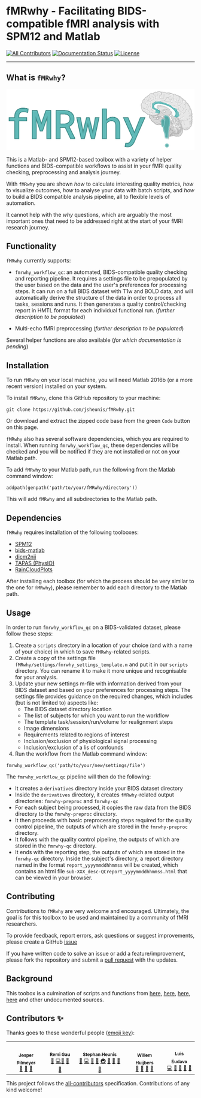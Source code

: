 # fMRwhy - Facilitating BIDS-compatible fMRI analysis with SPM12 and Matlab

[![All Contributors](https://img.shields.io/badge/all_contributors-3-orange.svg?style=flat-square)](#contributors-)
[![Documentation Status](https://readthedocs.org/projects/fmrwhy/badge/?version=latest)](https://fmrwhy.readthedocs.io/en/latest/?badge=latest)
[![License](https://img.shields.io/badge/license-LGPL--2.1-blue)](https://opensource.org/licenses/LGPL-2.1)

---

## What is `fMRwhy`?

<img src="assets/fmrwhy_logo_2020.png" alt=""/>

<br>

This is a Matlab- and SPM12-based toolbox with a variety of helper functions and BIDS-compatible workflows to assist in your fMRI quality checking, preprocessing and analysis journey.

With `fMRwhy` you are shown *how* to calculate interesting quality metrics, *how* to visualize outcomes,
*how* to analyse your data with batch scripts, and *how* to build a BIDS compatible analysis pipeline,
all to flexible levels of automation. 

It cannot help with the *why* questions, which are arguably the most important ones that need to be addressed right at the start of your fMRI research journey.

## Functionality

`fMRwhy` currently supports:

-  `fmrwhy_workflow_qc`: an automated, BIDS-compatible quality checking and reporting pipeline. It requires a settings file to be prepopulated by the user based on the data and the user's preferences for processing steps. It can run on a full BIDS dataset with T1w and BOLD data, and will automatically derive the structure of the data in order to process all tasks, sessions and runs. It then generates a quality control/checking report in HMTL format for each individual functional run. (*further description to be populated*)

- Multi-echo fMRI preprocessing (*further description to be populated*)

Several helper functions are also available (*for which documentation is pending*)

## Installation

To run `fMRwhy` on your local machine, you will need Matlab 2016b (or a more recent version) installed on your system.

To install `fMRwhy`, clone this GitHub repository to your machine:

```
git clone https://github.com/jsheunis/fMRwhy.git
```

Or download and extract the zipped code base from the green `Code` button on this page.

`fMRwhy` also has several software dependencies, which you are required to install. When running `fmrwhy_workflow_qc`, these dependencies will be checked and you will be notified if they are not installed or not on your Matlab path.

To add `fMRwhy` to your Matlab path, run the following from the Matlab command window:

```
addpath(genpath('path/to/your/fMRwhy/directory'))
```

This will add `fMRwhy` and all subdirectories to the Matlab path.

## Dependencies

`fMRwhy` requires installation of the following toolboxes:

- [SPM12](https://github.com/spm/spm12/releases/tag/r7771)
- [bids-matlab](https://github.com/bids-standard/bids-matlab)
- [dicm2nii](https://github.com/jsheunis/dicm2nii/releases/tag/v0.2)
- [TAPAS (PhysIO)](https://github.com/translationalneuromodeling/tapas/releases/tag/v4.0.0)
- [RainCloudPlots](https://github.com/RainCloudPlots/RainCloudPlots/releases/tag/v1.1)

After installing each toolbox (for which the process should be very similar to the one for `fMRwhy`), please remember to add each directory to the Matlab path.

## Usage

In order to run `fmrwhy_workflow_qc` on a BIDS-validated dataset, please follow these steps:

1. Create a `scripts` directory in a location of your choice (and with a name of your choice) in which to save `fMRwhy`-related scripts.
2. Create a copy of the settings file `fMRwhy/settings/fmrwhy_settings_template.m` and put it in our `scripts` directory. You can rename it to make it more unique and recognisable for your analysis.
3. Update your new settings m-file with information derived from your BIDS dataset and based on your preferences for processing steps. The settings file provides guidance on the required changes, which includes (but is not limited to) aspects like:
    - The BIDS dataset directory location
    - The list of subjects for which you want to run the workflow
    - The template task/session/run/volume for realignment steps
    - Image dimensions
    - Requirements related to regions of interest
    - Inclusion/exclusion of physiological signal processing
    - Inclusion/exclusion of a lis of confounds
4. Run the workflow from the Matlab command window:

```
fmrwhy_workflow_qc('path/to/your/new/settings/file')
```

The `fmrwhy_workflow_qc` pipeline will then do the following:
- It creates a `derivatives` directory inside your BIDS dataset directory
- Inside the `derivatives` directory, it creates `fMRwhy`-related output directories: `fmrwhy-preproc` and `fmrwhy-qc`
- For each subject being processed, it copies the raw data from the BIDS directory to the `fmrwhy-preproc` directory.
- It then proceeds with basic preprocessing steps required for the quality control pipeline, the outputs of which are stored in the `fmrwhy-preproc` directory.
- It follows with the quality control pipeline, the outputs of which are stored in the `fmrwhy-qc` directory.
- It ends with the reporting step, the outputs of which are stored in the `fmrwhy-qc` directory. Inside the subject's directory, a report directory named in the format `report_yyyymmddhhmmss` will be created, which contains an html file `sub-XXX_desc-QCreport_yyyymmddhhmmss.html` that can be viewed in your browser.

## Contributing

Contributions to `fMRwhy` are very welcome and encouraged. Ultimately, the goal is for this toolbox to be used and maintained by a community of fMRI researchers.

To provide feedback, report errors, ask questions or suggest improvements, please create a GitHub [issue](https://github.com/jsheunis/fMRwhy/issues)

If you have written code to solve an issue or add a feature/improvement, please fork the repository and submit a
[pull request](https://github.com/jsheunis/fMRwhy/pulls) with the updates.

## Background
This toobox is a culmination of scripts and functions from
[here](https://github.com/jsheunis/matlab-spm-scripts-jsh),
[here](https://github.com/jsheunis/Neu3CA-RT),
[here](https://github.com/jsheunis/fMRI-Quality-Checker), [here](https://github.com/jsheunis/rtme-fMRI-ISMRMb-2019) and other undocumented sources.


## Contributors ✨

Thanks goes to these wonderful people ([emoji key](https://allcontributors.org/docs/en/emoji-key)):

<!-- ALL-CONTRIBUTORS-LIST:START - Do not remove or modify this section -->
<!-- prettier-ignore-start -->
<!-- markdownlint-disable -->
<table>
  <tr>
    <td align="center"><a href="https://github.com/jesperr17"><img src="https://avatars1.githubusercontent.com/u/54264865?v=4?s=100" width="100px;" alt=""/><br /><sub><b>Jesper Pilmeyer</b></sub></a><br /><a href="https://github.com/jsheunis/fMRwhy/issues?q=author%3Ajesperr17" title="Bug reports">🐛</a> <a href="#ideas-jesperr17" title="Ideas, Planning, & Feedback">🤔</a> <a href="#userTesting-jesperr17" title="User Testing">📓</a></td>
    <td align="center"><a href="https://remi-gau.github.io/"><img src="https://avatars3.githubusercontent.com/u/6961185?v=4?s=100" width="100px;" alt=""/><br /><sub><b>Remi Gau</b></sub></a><br /><a href="https://github.com/jsheunis/fMRwhy/issues?q=author%3ARemi-Gau" title="Bug reports">🐛</a> <a href="https://github.com/jsheunis/fMRwhy/commits?author=Remi-Gau" title="Code">💻</a><a href="#ideas-Remi-Gau" title="Ideas, Planning, & Feedback">🤔</a> <a href="#question-Remi-Gau" title="Answering Questions">💬</a> <a href="#userTesting-Remi-Gau" title="User Testing">📓</a></td>
    <td align="center"><a href="https://jsheunis.github.io/"><img src="https://avatars0.githubusercontent.com/u/10141237?v=4?s=100" width="100px;" alt=""/><br /><sub><b>Stephan Heunis</b></sub></a><br /><a href="https://github.com/jsheunis/fMRwhy/issues?q=author%3Ajsheunis" title="Bug reports">🐛</a> <a href="https://github.com/jsheunis/fMRwhy/commits?author=jsheunis" title="Code">💻</a> <a href="https://github.com/jsheunis/fMRwhy/commits?author=jsheunis" title="Documentation">📖</a> <a href="#ideas-jsheunis" title="Ideas, Planning, & Feedback">🤔</a> <a href="#infra-jsheunis" title="Infrastructure (Hosting, Build-Tools, etc)">🚇</a> <a href="#maintenance-jsheunis" title="Maintenance">🚧</a> <a href="#projectManagement-jsheunis" title="Project Management">📆</a> <a href="#question-jsheunis" title="Answering Questions">💬</a> <a href="#userTesting-jsheunis" title="User Testing">📓</a></td>
    <td align="center"><a href="https://huijbers.github.io/"><img src="https://avatars.githubusercontent.com/u/17592262?v=4?s=100" width="100px;" alt=""/><br /><sub><b>Willem Huijbers</b></sub></a><br /><a href="https://github.com/jsheunis/fMRwhy/issues?q=author%3Ahuijbers" title="Bug reports">🐛</a> <a href="#ideas-huijbers" title="Ideas, Planning, & Feedback">🤔</a> <a href="#question-huijbers" title="Answering Questions">💬</a> <a href="#userTesting-huijbers" title="User Testing">📓</a></td>
    <td align="center"><a href="https://luiseudave.netlify.app/"><img src="https://avatars.githubusercontent.com/u/38909206?v=4?s=100" width="100px;" alt=""/><br /><sub><b>Luis Eudave</b></sub></a><br /><a href="https://github.com/jsheunis/fMRwhy/commits?author=negatoscope" title="Code">💻</a> <a href="https://github.com/jsheunis/fMRwhy/commits?author=negatoscope" title="Documentation">📖</a> <a href="#ideas-negatoscope" title="Ideas, Planning, & Feedback">🤔</a> <a href="#question-negatoscope" title="Answering Questions">💬</a> <a href="#userTesting-negatoscope" title="User Testing">📓</a></td>
  </tr>
</table>

<!-- markdownlint-restore -->
<!-- prettier-ignore-end -->

<!-- ALL-CONTRIBUTORS-LIST:END -->

This project follows the [all-contributors](https://github.com/all-contributors/all-contributors) specification. Contributions of any kind welcome!